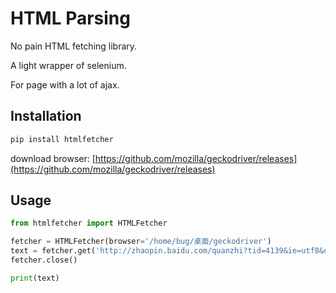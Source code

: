 # HTML Parsing

No pain HTML fetching library. 

A light wrapper of selenium.

For page with a lot of ajax.


## Installation

```python
pip install htmlfetcher
```

download browser: [https://github.com/mozilla/geckodriver/releases](https://github.com/mozilla/geckodriver/releases)

## Usage

```python
from htmlfetcher import HTMLFetcher

fetcher = HTMLFetcher(browser='/home/bug/桌面/geckodriver')
text = fetcher.get('http://zhaopin.baidu.com/quanzhi?tid=4139&ie=utf8&oe=utf8&query=python&city_sug=%E6%88%90%E9%83%BD')
fetcher.close()

print(text)
```
